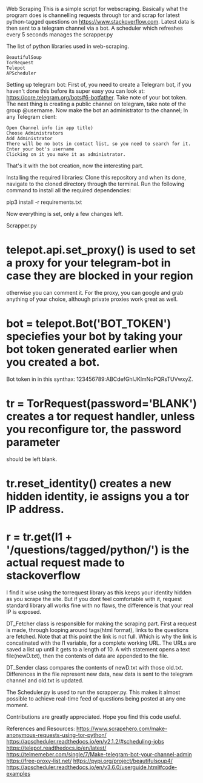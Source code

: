 Web Scraping
This is a simple script for webscraping. Basically what the program does is channelling requests through tor and 
scrap for latest python-tagged questions on https://www.stackoverflow.com. Latest data is then sent to a telegram
channel via a bot. A scheduler which refreshes every 5 seconds manages the scrapper.py

 The list of python libraries used in web-scraping.

    BeautifulSoup 
    TorRequest		
    Telepot	
    APScheduler		

Setting up telegram bot:
First of, you need to create a Telegram bot, if you haven't done this before its super easy you can look 
at: https://core.telegram.org/bots#6-botfather. Take note of your bot token. The next thing is creating a public
channel on telegram, take note of the group @username. Now make the bot an administrator to the channel;
In any Telegram client:

    Open Channel info (in app title)
    Choose Administrators
    Add Administrator
    There will be no bots in contact list, so you need to search for it. Enter your bot's username
    Clicking on it you make it as administrator.

That's it with the bot creation, now the interesting part.

Installing the required libraries:
Clone this repository and when its done, navigate to the cloned directory through the terminal. Run the following
command to install all the required dependencies:
	
pip3 install -r requirements.txt 

Now everything is set, only a few changes left.

Scrapper.py
# telepot.api.set_proxy() is used to set a proxy for your telegram-bot in case they are blocked in your region
otherwise you can comment it. For the proxy, you can google and grab anything of your choice, although private
proxies work great as well.

# bot = telepot.Bot('BOT_TOKEN') speciefies your bot by taking your bot token generated earlier when you created a bot.
Bot token in in this synthax: 123456789:ABCdefGhIJKlmNoPQRsTUVwxyZ.

# tr = TorRequest(password='BLANK') creates a tor request handler, unless you reconfigure tor, the password parameter 
should be left blank. 

# tr.reset_identity() creates a new hidden identity, ie assigns you a tor IP address.

# r = tr.get(l1 + '/questions/tagged/python/') is the  actual request made to stackoverflow

I find it wise using the torrequest library as this keeps your identity hidden as
you scrape the site. But if you dont feel comfortable with it, request standard library all works fine with no flaws, 
the difference is that your real IP is exposed.

DT_Fetcher class is responsible for making the scraping part. First a request is made, through looping around 
tags(html format), links to the questions are fetched. Note that at this point the link is not full. Which is why 
the link is concatinated with the l1 variable, for a complete working URL. The URLs are saved a list up until it 
gets to a length of 10. A with statement opens a text file(newD.txt), then the contents of data are appended to the file.

DT_Sender class compares the contents of newD.txt with those old.txt. Differences in the file represent new data, new data
is sent to the telegram channel and old.txt is updated.

The Scheduler.py is used to run the scrapper.py. This makes it almost possible to achieve real-time feed of questions 
being posted at any one moment.

Contributions are greatly appreciated. Hope you find this code useful.

References and Resources:
https://www.scrapehero.com/make-anonymous-requests-using-tor-python/
https://apscheduler.readthedocs.io/en/v2.1.2/#scheduling-jobs
https://telepot.readthedocs.io/en/latest/
https://telmemeber.com/single/7/Make-telegram-bot-your-channel-admin
https://free-proxy-list.net/
https://pypi.org/project/beautifulsoup4/
https://apscheduler.readthedocs.io/en/v3.6.0/userguide.html#code-examples
